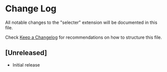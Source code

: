 # Change Log

All notable changes to the "selecter" extension will be documented in this file.

Check [Keep a Changelog](http://keepachangelog.com/) for recommendations on how to structure this file.

## [Unreleased]

- Initial release